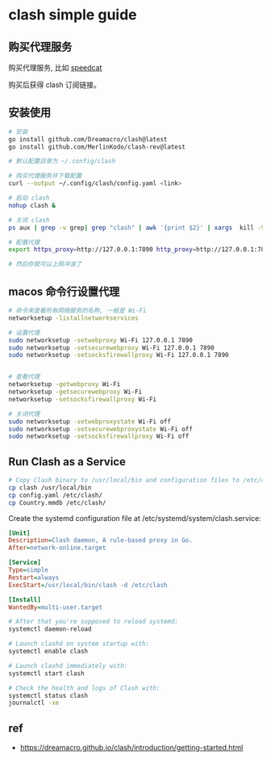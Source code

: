 # clash simple guide

## 购买代理服务

购买代理服务, 比如 [speedcat](https://speedcat-aff.com/auth/register?code=59n8)

购买后获得 clash 订阅链接。

## 安装使用
```bash
# 安装
go install github.com/Dreamacro/clash@latest
go install github.com/MerlinKodo/clash-rev@latest

# 默认配置目录为 ~/.config/clash

# 购买代理服务并下载配置
curl --output ~/.config/clash/config.yaml <link>

# 启动 clash
nohup clash &

# 关闭 clash
ps aux | grep -v grep| grep "clash" | awk '{print $2}' | xargs  kill -9

# 配置代理
export https_proxy=http://127.0.0.1:7890 http_proxy=http://127.0.0.1:7890 all_proxy=socks5://127.0.0.1:7890

# 然后你就可以上网冲浪了
```

## macos 命令行设置代理

```bash
# 命令来查看所有网络服务的名称, 一般是 Wi-Fi
networksetup -listallnetworkservices

# 设置代理
sudo networksetup -setwebproxy Wi-Fi 127.0.0.1 7890
sudo networksetup -setsecurewebproxy Wi-Fi 127.0.0.1 7890
sudo networksetup -setsocksfirewallproxy Wi-Fi 127.0.0.1 7890


# 查看代理
networksetup -getwebproxy Wi-Fi
networksetup -getsecurewebproxy Wi-Fi
networksetup -setsocksfirewallproxy Wi-Fi

# 关闭代理
sudo networksetup -setwebproxystate Wi-Fi off
sudo networksetup -setsecurewebproxystate Wi-Fi off
sudo networksetup -setsocksfirewallproxy Wi-Fi off
```

## Run Clash as a Service
```bash
# Copy Clash binary to /usr/local/bin and configuration files to /etc/clash:
cp clash /usr/local/bin
cp config.yaml /etc/clash/
cp Country.mmdb /etc/clash/
```

Create the systemd configuration file at /etc/systemd/system/clash.service:
```ini
[Unit]
Description=Clash daemon, A rule-based proxy in Go.
After=network-online.target

[Service]
Type=simple
Restart=always
ExecStart=/usr/local/bin/clash -d /etc/clash

[Install]
WantedBy=multi-user.target
```

```bash
# After that you're supposed to reload systemd:
systemctl daemon-reload

# Launch clashd on system startup with:
systemctl enable clash

# Launch clashd immediately with:
systemctl start clash

# Check the health and logs of Clash with:
systemctl status clash
journalctl -xe
```

## ref
- https://dreamacro.github.io/clash/introduction/getting-started.html
